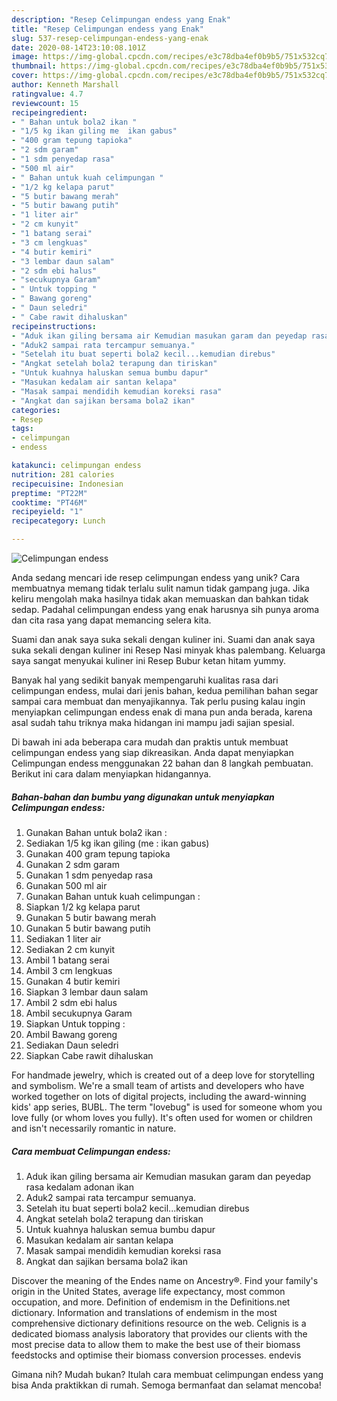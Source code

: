 ```yaml
---
description: "Resep Celimpungan endess yang Enak"
title: "Resep Celimpungan endess yang Enak"
slug: 537-resep-celimpungan-endess-yang-enak
date: 2020-08-14T23:10:08.101Z
image: https://img-global.cpcdn.com/recipes/e3c78dba4ef0b9b5/751x532cq70/celimpungan-endess-foto-resep-utama.jpg
thumbnail: https://img-global.cpcdn.com/recipes/e3c78dba4ef0b9b5/751x532cq70/celimpungan-endess-foto-resep-utama.jpg
cover: https://img-global.cpcdn.com/recipes/e3c78dba4ef0b9b5/751x532cq70/celimpungan-endess-foto-resep-utama.jpg
author: Kenneth Marshall
ratingvalue: 4.7
reviewcount: 15
recipeingredient:
- " Bahan untuk bola2 ikan "
- "1/5 kg ikan giling me  ikan gabus"
- "400 gram tepung tapioka"
- "2 sdm garam"
- "1 sdm penyedap rasa"
- "500 ml air"
- " Bahan untuk kuah celimpungan "
- "1/2 kg kelapa parut"
- "5 butir bawang merah"
- "5 butir bawang putih"
- "1 liter air"
- "2 cm kunyit"
- "1 batang serai"
- "3 cm lengkuas"
- "4 butir kemiri"
- "3 lembar daun salam"
- "2 sdm ebi halus"
- "secukupnya Garam"
- " Untuk topping "
- " Bawang goreng"
- " Daun seledri"
- " Cabe rawit dihaluskan"
recipeinstructions:
- "Aduk ikan giling bersama air Kemudian masukan garam dan peyedap rasa kedalam adonan ikan"
- "Aduk2 sampai rata tercampur semuanya."
- "Setelah itu buat seperti bola2 kecil...kemudian direbus"
- "Angkat setelah bola2 terapung dan tiriskan"
- "Untuk kuahnya haluskan semua bumbu dapur"
- "Masukan kedalam air santan kelapa"
- "Masak sampai mendidih kemudian koreksi rasa"
- "Angkat dan sajikan bersama bola2 ikan"
categories:
- Resep
tags:
- celimpungan
- endess

katakunci: celimpungan endess 
nutrition: 281 calories
recipecuisine: Indonesian
preptime: "PT22M"
cooktime: "PT46M"
recipeyield: "1"
recipecategory: Lunch

---
```



![Celimpungan endess](https://img-global.cpcdn.com/recipes/e3c78dba4ef0b9b5/751x532cq70/celimpungan-endess-foto-resep-utama.jpg)

Anda sedang mencari ide resep celimpungan endess yang unik? Cara membuatnya memang tidak terlalu sulit namun tidak gampang juga. Jika keliru mengolah maka hasilnya tidak akan memuaskan dan bahkan tidak sedap. Padahal celimpungan endess yang enak harusnya sih punya aroma dan cita rasa yang dapat memancing selera kita.

Suami dan anak saya suka sekali dengan kuliner ini. Suami dan anak saya suka sekali dengan kuliner ini Resep Nasi minyak khas palembang. Keluarga saya sangat menyukai kuliner ini Resep Bubur ketan hitam yummy.

Banyak hal yang sedikit banyak mempengaruhi kualitas rasa dari celimpungan endess, mulai dari jenis bahan, kedua pemilihan bahan segar sampai cara membuat dan menyajikannya. Tak perlu pusing kalau ingin menyiapkan celimpungan endess enak di mana pun anda berada, karena asal sudah tahu triknya maka hidangan ini mampu jadi sajian spesial.


Di bawah ini ada beberapa cara mudah dan praktis untuk membuat celimpungan endess yang siap dikreasikan. Anda dapat menyiapkan Celimpungan endess menggunakan 22 bahan dan 8 langkah pembuatan. Berikut ini cara dalam menyiapkan hidangannya.

<!--inarticleads1-->

##### Bahan-bahan dan bumbu yang digunakan untuk menyiapkan Celimpungan endess:

1. Gunakan  Bahan untuk bola2 ikan :
1. Sediakan 1/5 kg ikan giling (me : ikan gabus)
1. Gunakan 400 gram tepung tapioka
1. Gunakan 2 sdm garam
1. Gunakan 1 sdm penyedap rasa
1. Gunakan 500 ml air
1. Gunakan  Bahan untuk kuah celimpungan :
1. Siapkan 1/2 kg kelapa parut
1. Gunakan 5 butir bawang merah
1. Gunakan 5 butir bawang putih
1. Sediakan 1 liter air
1. Sediakan 2 cm kunyit
1. Ambil 1 batang serai
1. Ambil 3 cm lengkuas
1. Gunakan 4 butir kemiri
1. Siapkan 3 lembar daun salam
1. Ambil 2 sdm ebi halus
1. Ambil secukupnya Garam
1. Siapkan  Untuk topping :
1. Ambil  Bawang goreng
1. Sediakan  Daun seledri
1. Siapkan  Cabe rawit dihaluskan


For handmade jewelry, which is created out of a deep love for storytelling and symbolism. We&#39;re a small team of artists and developers who have worked together on lots of digital projects, including the award-winning kids&#39; app series, BUBL. The term &#34;lovebug&#34; is used for someone whom you love fully (or whom loves you fully). It&#39;s often used for women or children and isn&#39;t necessarily romantic in nature. 

<!--inarticleads2-->

##### Cara membuat Celimpungan endess:

1. Aduk ikan giling bersama air Kemudian masukan garam dan peyedap rasa kedalam adonan ikan
1. Aduk2 sampai rata tercampur semuanya.
1. Setelah itu buat seperti bola2 kecil...kemudian direbus
1. Angkat setelah bola2 terapung dan tiriskan
1. Untuk kuahnya haluskan semua bumbu dapur
1. Masukan kedalam air santan kelapa
1. Masak sampai mendidih kemudian koreksi rasa
1. Angkat dan sajikan bersama bola2 ikan


Discover the meaning of the Endes name on Ancestry®. Find your family&#39;s origin in the United States, average life expectancy, most common occupation, and more. Definition of endemism in the Definitions.net dictionary. Information and translations of endemism in the most comprehensive dictionary definitions resource on the web. Celignis is a dedicated biomass analysis laboratory that provides our clients with the most precise data to allow them to make the best use of their biomass feedstocks and optimise their biomass conversion processes. endevis 

Gimana nih? Mudah bukan? Itulah cara membuat celimpungan endess yang bisa Anda praktikkan di rumah. Semoga bermanfaat dan selamat mencoba!
